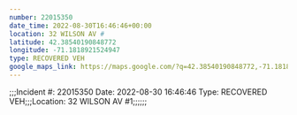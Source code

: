 ```yaml
---
number: 22015350
date_time: 2022-08-30T16:46:46+00:00
location: 32 WILSON AV #
latitude: 42.38540190848772
longitude: -71.1818921524947
type: RECOVERED VEH
google_maps_link: https://maps.google.com/?q=42.38540190848772,-71.1818921524947
---
```


;;;Incident #: 22015350   Date: 2022-08-30 16:46:46   Type: RECOVERED VEH;;;Location: 32 WILSON AV #1;;;;;;
